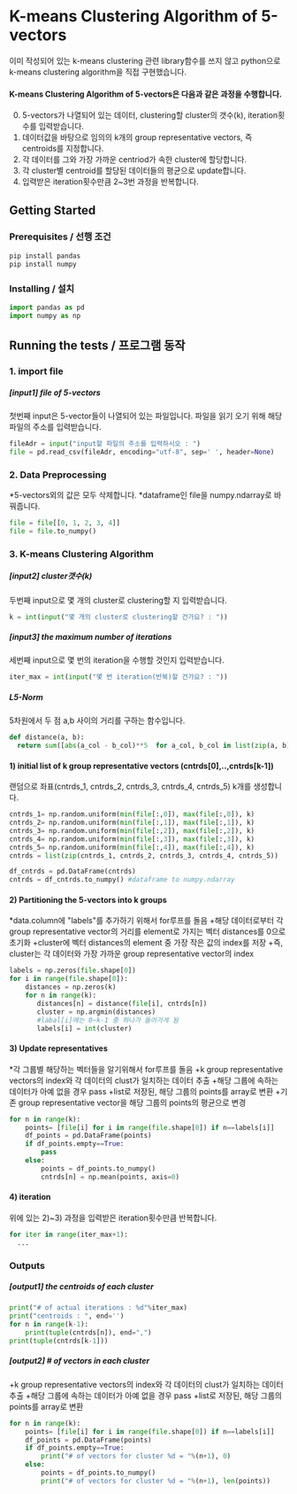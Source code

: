 # K-means Clustering Algorithm of 5-vectors
이미 작성되어 있는 k-means clustering 관련 library함수를 쓰지 않고
python으로 k-means clustering algorithm을 직접 구현했습니다.

#### K-means Clustering Algorithm of 5-vectors은 다음과 같은 과정을 수행합니다.
0. 5-vectors가 나열되어 있는 데이터, clustering할 cluster의 갯수(k), iteration횟수를 입력받습니다.
1. 데이터값을 바탕으로 임의의 k개의 group representative vectors, 즉 centroids를 지정합니다.
2. 각 데이터를 그와 가장 가까운 centriod가 속한 cluster에 할당합니다.
3. 각 cluster별 centroid를 할당된 데이터들의 평균으로 update합니다.
4. 입력받은 iteration횟수만큼 2~3번 과정을 반복합니다.

## Getting Started
### Prerequisites / 선행 조건

```python
pip install pandas
pip install numpy
```

### Installing / 설치

```python
import pandas as pd
import numpy as np
```

## Running the tests / 프로그램 동작

### 1. import file

##### [input1] file of 5-vectors
첫번째 input은 5-vector들이 나열되어 있는 파일입니다.
파일을 읽기 오기 위해 해당 파일의 주소를 입력받습니다.

```python
fileAdr = input("input할 파일의 주소를 입력하시오 : ")
file = pd.read_csv(fileAdr, encoding="utf-8", sep=' ', header=None)
```

### 2. Data Preprocessing
*5-vectors외의 값은 모두 삭제합니다.
*dataframe인 file을 numpy.ndarray로 바꿔줍니다.

```python
file = file[[0, 1, 2, 3, 4]]
file = file.to_numpy()
```

### 3. K-means Clustering Algorithm

##### [input2] cluster갯수(k)
두번째 input으로 몇 개의 cluster로 clustering할 지 입력받습니다.

```python
k = int(input("몇 개의 cluster로 clustering할 건가요? : "))
```

##### [input3] the maximum number of iterations
세번째 input으로 몇 번의 iteration을 수행할 것인지 입력받습니다.

```python
iter_max = int(input("몇 번 iteration(반복)할 건가요? : "))
```

##### L5-Norm
5차원에서 두 점 a,b 사이의 거리를 구하는 함수입니다.

```python
def distance(a, b):
  return sum([abs(a_col - b_col)**5  for a_col, b_col in list(zip(a, b))]) ** 0.2
```  

#### 1) initial list of k group representative vectors (cntrds[0],..,cntrds[k-1])
랜덤으로 좌표(cntrds_1, cntrds_2, cntrds_3, cntrds_4, cntrds_5) k개를 생성합니다.

```python
cntrds_1= np.random.uniform(min(file[:,0]), max(file[:,0]), k)
cntrds_2= np.random.uniform(min(file[:,1]), max(file[:,1]), k)
cntrds_3= np.random.uniform(min(file[:,2]), max(file[:,2]), k)
cntrds_4= np.random.uniform(min(file[:,3]), max(file[:,3]), k)
cntrds_5= np.random.uniform(min(file[:,4]), max(file[:,4]), k)
cntrds = list(zip(cntrds_1, cntrds_2, cntrds_3, cntrds_4, cntrds_5))

df_cntrds = pd.DataFrame(cntrds)
cntrds = df_cntrds.to_numpy() #dataframe to numpy.ndarray
```

#### 2) Partitioning the 5-vectors into k groups
*data.column에 "labels"를 추가하기 위해서 for루프를 돌음
+해당 데이터로부터 각 group representative vector의 거리를 element로 가지는 벡터 distances를 0으로 초기화
+cluster에 벡터 distances의 element 중 가장 작은 값의 index를 저장
+즉, cluster는 각 데이터와 가장 가까운 group representative vector의 index

```python
labels = np.zeros(file.shape[0])
for i in range(file.shape[0]):
    distances = np.zeros(k)
    for n in range(k):
       distances[n] = distance(file[i], cntrds[n])
       cluster = np.argmin(distances) 
       #labal[i]에는 0~k-1 중 하나가 들어가게 됨
       labels[i] = int(cluster)
```

#### 3) Update representatives      
*각 그룹별 해당하는 벡터들을 알기위해서 for루프를 돌음
+k group representative vectors의 index와 각 데이터의 clust가 일치하는 데이터 추출
+해당 그룹에 속하는 데이터가 아예 없을 경우 pass
+list로 저장된, 해당 그룹의 points를 array로 변환
+기존 group representative vector을 해당 그룹의 points의 평균으로 변경

```python
for n in range(k):
    points= [file[i] for i in range(file.shape[0]) if n==labels[i]] 
    df_points = pd.DataFrame(points)
    if df_points.empty==True: 
        pass
    else:
        points = df_points.to_numpy()
        cntrds[n] = np.mean(points, axis=0)
```

#### 4) iteration
위에 있는 2)~3) 과정을 입력받은 iteration횟수만큼 반복합니다.

```python
for iter in range(iter_max+1):
  ...
```

### Outputs

##### [output1] the centroids of each cluster

```python
print("# of actual iterations : %d"%iter_max)
print("centroids : ", end='')
for n in range(k-1):
    print(tuple(cntrds[n]), end=",")
print(tuple(cntrds[k-1]))
```

##### [output2] # of vectors in each cluster
+k group representative vectors의 index와 각 데이터의 clust가 일치하는 데이터 추출
+해당 그룹에 속하는 데이터가 아예 없을 경우 pass
+list로 저장된, 해당 그룹의 points를 array로 변환

```python
for n in range(k):
    points= [file[i] for i in range(file.shape[0]) if n==labels[i]] 
    df_points = pd.DataFrame(points)
    if df_points.empty==True:
        print("# of vectors for cluster %d = "%(n+1), 0)
    else:
        points = df_points.to_numpy() 
        print("# of vectors for cluster %d = "%(n+1), len(points))
```



